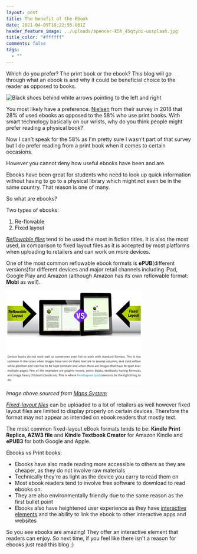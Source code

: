 ```yaml
---
layout: post
title: The benefit of the Ebook
date: 2021-04-09T18:22:55.061Z
header_feature_image: ../uploads/spencer-k5h_45qtybi-unsplash.jpg
title_color: "#ffffff"
comments: false
tags:
  - ""
---
```

Which do you prefer? The print book or the ebook? This blog will go through what an ebook is and why it could be beneficial choice to the reader as opposed to books.

![Black shoes behind white arrows pointing to the left and right](../uploads/jon-tyson-pxb7yem5lvs-unsplash.jpg "Decisions...")

You most likely have a preference. [Nielsen](https://nielsenbook.co.uk/wp-content/uploads/sites/4/2020/09/Research_Brochure.pdf) from their survey in 2018 that 28% of used ebooks as opposed to the 58% who use print books. With smart technology basically on our wrists, why do you think people might prefer reading a physical book?

Now I can't speak for the 58% as I'm pretty sure I wasn't part of that survey but I do prefer reading from a print book when it comes to certain occasions. 

However you cannot deny how useful ebooks have been and are.

Ebooks have been great for students who need to look up quick information without having to go to a physical library which might not even be in the same country. That reason is one of many.

So what are ebooks?

Two types of ebooks:

1. Re-flowable
2. Fixed layout

*[Reflowable files](https://ebookpartnership.com/support/knowledge-base/choosing-ebook-format-reflowable-fixed-layout/)* tend to be used the most in fiction titles. It is also the most used, in comparison to fixed layout files as it is accepted by most platforms when uploading to retailers and can work on more devices.

One of the most common reflowable ebook formats is **ePUB**(different versions)for different devices and major retail channels including iPad, Google Play and Amazon (although Amazon has its own reflowable format: **Mobi** as well).

![Examples of reflowable and fixed-layout ebooks](../uploads/picture1-ebooks.png "Reflowable vs Fixed-layout")

*Image above sourced from [Maps System](https://mapsystemsindia.com/resources/reflowable-vs-fixed-layout.html)*

*[Fixed-layout files](https://ebookpartnership.com/support/knowledge-base/choosing-ebook-format-reflowable-fixed-layout/)* can be uploaded to a lot of retailers as well however fixed layout files are limited to display properly on certain devices. Therefore the format may not appear as intended on ebook readers that mostly text.

The most common fixed-layout eBook formats tends to be: **Kindle Print Replica, AZW3 file** and **Kindle Textbook Creator** for Amazon Kindle and **ePUB3** for both Google and Apple.

Ebooks vs Print books:

* Ebooks have also made reading more accessible to others as they are cheaper, as they do not involve raw materials
* Technically they're as light as the device you carry to read them on
* Most ebook readers tend to involve free software to download to read ebooks on.
* They are also environmentally friendly due to the same reason as the first bullet point
* Ebooks also have heightened user experience as they have [interactive elements](https://kitaboo.com/top-10-advantages-of-ebooks-over-printed-books/) and the ability to link the ebook to other interactive apps and websites

So you see ebooks are amazing! They offer an interactive element that readers can enjoy. So next time, if you feel like there isn't a reason for ebooks just read this blog ;)